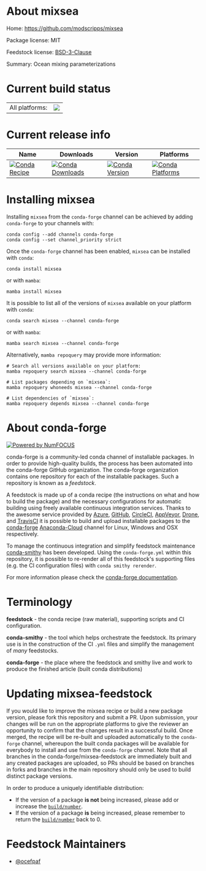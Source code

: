 About mixsea
============

Home: https://github.com/modscripps/mixsea

Package license: MIT

Feedstock license: [BSD-3-Clause](https://github.com/conda-forge/mixsea-feedstock/blob/main/LICENSE.txt)

Summary: Ocean mixing parameterizations

Current build status
====================


<table><tr><td>All platforms:</td>
    <td>
      <a href="https://dev.azure.com/conda-forge/feedstock-builds/_build/latest?definitionId=10783&branchName=main">
        <img src="https://dev.azure.com/conda-forge/feedstock-builds/_apis/build/status/mixsea-feedstock?branchName=main">
      </a>
    </td>
  </tr>
</table>

Current release info
====================

| Name | Downloads | Version | Platforms |
| --- | --- | --- | --- |
| [![Conda Recipe](https://img.shields.io/badge/recipe-mixsea-green.svg)](https://anaconda.org/conda-forge/mixsea) | [![Conda Downloads](https://img.shields.io/conda/dn/conda-forge/mixsea.svg)](https://anaconda.org/conda-forge/mixsea) | [![Conda Version](https://img.shields.io/conda/vn/conda-forge/mixsea.svg)](https://anaconda.org/conda-forge/mixsea) | [![Conda Platforms](https://img.shields.io/conda/pn/conda-forge/mixsea.svg)](https://anaconda.org/conda-forge/mixsea) |

Installing mixsea
=================

Installing `mixsea` from the `conda-forge` channel can be achieved by adding `conda-forge` to your channels with:

```
conda config --add channels conda-forge
conda config --set channel_priority strict
```

Once the `conda-forge` channel has been enabled, `mixsea` can be installed with `conda`:

```
conda install mixsea
```

or with `mamba`:

```
mamba install mixsea
```

It is possible to list all of the versions of `mixsea` available on your platform with `conda`:

```
conda search mixsea --channel conda-forge
```

or with `mamba`:

```
mamba search mixsea --channel conda-forge
```

Alternatively, `mamba repoquery` may provide more information:

```
# Search all versions available on your platform:
mamba repoquery search mixsea --channel conda-forge

# List packages depending on `mixsea`:
mamba repoquery whoneeds mixsea --channel conda-forge

# List dependencies of `mixsea`:
mamba repoquery depends mixsea --channel conda-forge
```


About conda-forge
=================

[![Powered by
NumFOCUS](https://img.shields.io/badge/powered%20by-NumFOCUS-orange.svg?style=flat&colorA=E1523D&colorB=007D8A)](https://numfocus.org)

conda-forge is a community-led conda channel of installable packages.
In order to provide high-quality builds, the process has been automated into the
conda-forge GitHub organization. The conda-forge organization contains one repository
for each of the installable packages. Such a repository is known as a *feedstock*.

A feedstock is made up of a conda recipe (the instructions on what and how to build
the package) and the necessary configurations for automatic building using freely
available continuous integration services. Thanks to the awesome service provided by
[Azure](https://azure.microsoft.com/en-us/services/devops/), [GitHub](https://github.com/),
[CircleCI](https://circleci.com/), [AppVeyor](https://www.appveyor.com/),
[Drone](https://cloud.drone.io/welcome), and [TravisCI](https://travis-ci.com/)
it is possible to build and upload installable packages to the
[conda-forge](https://anaconda.org/conda-forge) [Anaconda-Cloud](https://anaconda.org/)
channel for Linux, Windows and OSX respectively.

To manage the continuous integration and simplify feedstock maintenance
[conda-smithy](https://github.com/conda-forge/conda-smithy) has been developed.
Using the ``conda-forge.yml`` within this repository, it is possible to re-render all of
this feedstock's supporting files (e.g. the CI configuration files) with ``conda smithy rerender``.

For more information please check the [conda-forge documentation](https://conda-forge.org/docs/).

Terminology
===========

**feedstock** - the conda recipe (raw material), supporting scripts and CI configuration.

**conda-smithy** - the tool which helps orchestrate the feedstock.
                   Its primary use is in the construction of the CI ``.yml`` files
                   and simplify the management of *many* feedstocks.

**conda-forge** - the place where the feedstock and smithy live and work to
                  produce the finished article (built conda distributions)


Updating mixsea-feedstock
=========================

If you would like to improve the mixsea recipe or build a new
package version, please fork this repository and submit a PR. Upon submission,
your changes will be run on the appropriate platforms to give the reviewer an
opportunity to confirm that the changes result in a successful build. Once
merged, the recipe will be re-built and uploaded automatically to the
`conda-forge` channel, whereupon the built conda packages will be available for
everybody to install and use from the `conda-forge` channel.
Note that all branches in the conda-forge/mixsea-feedstock are
immediately built and any created packages are uploaded, so PRs should be based
on branches in forks and branches in the main repository should only be used to
build distinct package versions.

In order to produce a uniquely identifiable distribution:
 * If the version of a package **is not** being increased, please add or increase
   the [``build/number``](https://docs.conda.io/projects/conda-build/en/latest/resources/define-metadata.html#build-number-and-string).
 * If the version of a package **is** being increased, please remember to return
   the [``build/number``](https://docs.conda.io/projects/conda-build/en/latest/resources/define-metadata.html#build-number-and-string)
   back to 0.

Feedstock Maintainers
=====================

* [@ocefpaf](https://github.com/ocefpaf/)


